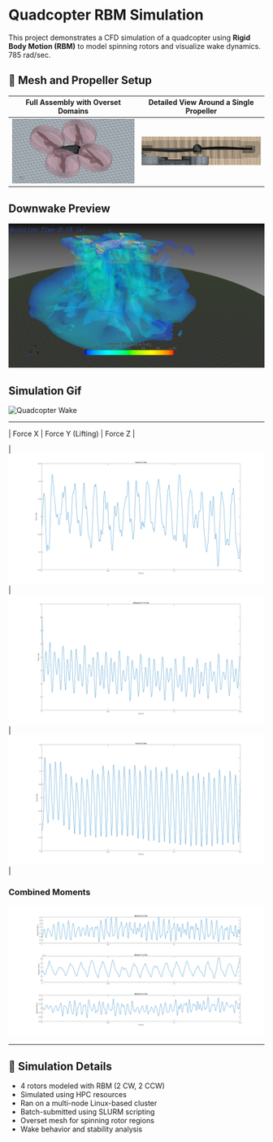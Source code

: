 # Quadcopter RBM Simulation

This project demonstrates a CFD simulation of a quadcopter using **Rigid Body Motion (RBM)** to model spinning rotors and visualize wake dynamics. 785 rad/sec.

## 🧩 Mesh and Propeller Setup

| Full Assembly with Overset Domains | Detailed View Around a Single Propeller |
|------------------------------------|------------------------------------------|
| ![Overset Mesh](Mesh.png)          | ![Propeller Detail](Prop.png)            |

## Downwake Preview

![Quadcopter View](QuadcopterI.png)


## Simulation Gif

![Quadcopter Wake](Quadcopter.gif)

---

| Force X | Force Y (Lifting) | Force Z |

| ![Force X](ForceX.png) | ![Force Y](ForceY.png) | ![Force Z](ForceZ.png) |

### Combined Moments

![Moments](Moments.png)

---

## 🧠 Simulation Details

- 4 rotors modeled with RBM (2 CW, 2 CCW)
- Simulated using HPC resources
- Ran on a multi-node Linux-based cluster
- Batch-submitted using SLURM scripting
- Overset mesh for spinning rotor regions
- Wake behavior and stability analysis
